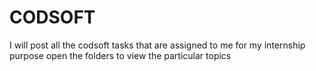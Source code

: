 # CODSOFT
I will post all the codsoft tasks that are assigned to me for my internship purpose open the folders to view the particular topics 
